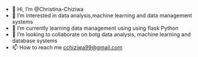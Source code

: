 - 👋 Hi, I’m @Christina-Chiziwa
- 👀 I’m interested in data analysis,machine learning and data management systems
- 🌱 I’m currently learning data management using using flask Python
- 💞️ I’m looking to collaborate on botg data analysis, machine learning and database systems
- 📫 How to reach me cchiziwa99@gmail.com

<!---
Christina-Chiziwa/Christina-Chiziwa is a ✨ special ✨ repository because its `README.md` (this file) appears on your GitHub profile.
You can click the Preview link to take a look at your changes.
--->
